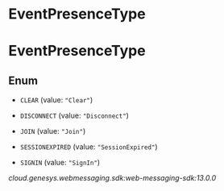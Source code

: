 # EventPresenceType


# EventPresenceType

## Enum


* `CLEAR` (value: `"Clear"`)

* `DISCONNECT` (value: `"Disconnect"`)

* `JOIN` (value: `"Join"`)

* `SESSIONEXPIRED` (value: `"SessionExpired"`)

* `SIGNIN` (value: `"SignIn"`)




_cloud.genesys.webmessaging.sdk:web-messaging-sdk:13.0.0_
